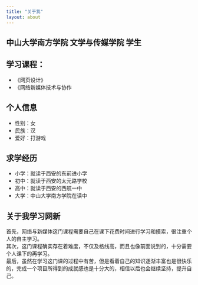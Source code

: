 ```yaml
---
title: "关于我"
layout: about
---
```

## 中山大学南方学院 文学与传媒学院 学生
## 学习课程：
* 《网页设计》
* 《网络新媒体技术与协作  
## 个人信息  
* 性别：女  
* 民族：汉  
* 爱好：打游戏    
## 求学经历  
* 小学：就读于西安的东前进小学  
* 初中：就读于西安的太元路学校  
* 高中：就读于西安的西航一中  
* 大学：中山大学南方学院在读中  
## 关于我学习网新  
首先，网络与新媒体这门课程需要自己在课下花费时间进行学习和摸索，很注重个人的自主学习。  
其次，这门课程确实存在着难度，不仅及格线高，而且也像前面说到的，十分需要个人课下的再学习。  
最后，虽然在学习这门课的过程中有苦，但是看着自己的知识逐渐丰富也是很快乐的，完成一个项目所得到的成就感也是十分大的，相信以后也会继续坚持，提升自己。